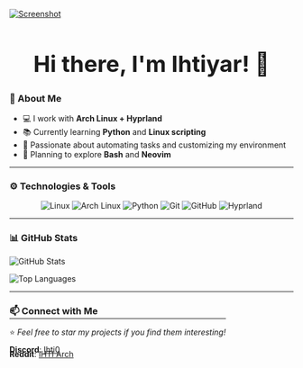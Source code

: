 [![Screenshot](https://i.imgur.com/VZOymIf.png)](https://github.com/IhTiYaR0)

<h1 align="center" style="font-size: 40px; font-weight: bold;">Hi there, I'm Ihtiyar! 👋</h1>

<!-- <p align="center">
  <a href="https://github.com/IhTiYaR0"><img src="https://img.shields.io/github/followers/IhTiYaR0?label=Follow&style=for-the-badge&logo=github" alt="GitHub Followers"></a>
  <a href="https://www.youtube.com/@your_link"><img src="https://img.shields.io/youtube/channel/subscribers/your_link?style=for-the-badge&logo=youtube&color=FF0000" alt="YouTube Subscribers"></a>
  <a href="https://discord.gg/your_link"><img src="https://img.shields.io/discord/your_link?label=Discord&logo=discord&style=for-the-badge&color=blue" alt="Discord"></a>
</p> -->



### 🚀 About Me

- 💻 I work with **Arch Linux + Hyprland**
- 📚 Currently learning **Python** and **Linux scripting**
- 🎯 Passionate about automating tasks and customizing my environment
- 🌱 Planning to explore **Bash** and **Neovim**

---

### ⚙️ Technologies & Tools

<p align="center" id="icons">
  <img src="https://img.shields.io/badge/Linux-black?style=for-the-badge&logo=Linux&logoColor=yellow" alt="Linux" />
  <img src="https://img.shields.io/badge/Arch-1793D1?style=for-the-badge&logo=ArchLinux&logoColor=white" alt="Arch Linux" />
  <img src="https://img.shields.io/badge/Python-3776AB?style=for-the-badge&logo=Python&logoColor=yellow" alt="Python" />
  <img src="https://img.shields.io/badge/Git-F05032?style=for-the-badge&logo=Git&logoColor=white" alt="Git" />
  <img src="https://img.shields.io/badge/GitHub-181717?style=for-the-badge&logo=github&logoColor=white" alt="GitHub" />
  <img src="https://img.shields.io/badge/Hyprland-7E42F4?style=for-the-badge&logo=hyprland" alt="Hyprland" />
</p>

---

### 📊 GitHub Stats

<p>
  <img src="https://github-readme-stats.vercel.app/api?username=IhTiYaR0&show_icons=true&theme=tokyonight&hide_border=true" alt="GitHub Stats" />

<p>
  <img src="https://github-readme-stats.vercel.app/api/top-langs/?username=IhTiYaR0&layout=compact&theme=tokyonight&hide_border=true" alt="Top Languages" />
</p>


---


### 📫 Connect with Me
<div style="display: inline-block; margin: 14px 0px;">

**Discord**: [Ihti0](https://discord.gg/b6uxMTAJ)

<i class="fab fa-discord" id="discord"></i> 
<link rel="stylesheet" href="https://cdnjs.cloudflare.com/ajax/libs/font-awesome/5.15.3/css/all.min.css">

<div style="display: inline-block; margin: -37px 0px;">

**Reddit**: [IHTI Arch](https://www.reddit.com/user/Cold_One7083/)

<i class="fab fa-reddit" id="reddit"></i>
<link rel="stylesheet" href="https://cdnjs.cloudflare.com/ajax/libs/font-awesome/5.15.3/css/all.min.css">

<!-- - YouTube: [My Channel](https://www.youtube.com/@your_link)
- Telegram: [@your_link](https://t.me/your_link) -->
<div style="display: inline-block; margin: -100px 0px;">

---

⭐️ _Feel free to star my projects if you find them interesting!_  

